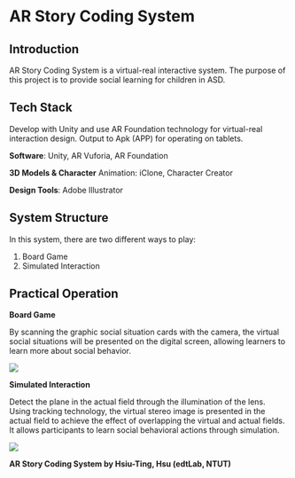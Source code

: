 # AR Story Coding System
## Introduction

AR Story Coding System is a virtual-real interactive system. The purpose of this project is to provide social learning for children in ASD.

## Tech Stack

Develop with Unity and use AR Foundation technology for virtual-real interaction design. Output to Apk (APP) for operating on tablets.

**Software**: Unity, AR Vuforia, AR Foundation

**3D Models & Character** Animation: iClone, Character Creator

**Design Tools**: Adobe Illustrator

## System Structure
 
In this system, there are two different ways to play: 

1. Board Game
2. Simulated Interaction

## Practical Operation
**Board Game**

By scanning the graphic social situation cards with the camera, the virtual social situations will be presented on the digital screen, allowing learners to learn more about social behavior.

![](https://i.imgur.com/3YUZQYU.jpg)

**Simulated Interaction**

Detect the plane in the actual field through the illumination of the lens. Using tracking technology, the virtual stereo image is presented in the actual field to achieve the effect of overlapping the virtual and actual fields. It allows participants to learn social behavioral actions through simulation.

![](https://i.imgur.com/zaLjZaC.jpg)


**AR Story Coding System by Hsiu-Ting, Hsu (edtLab, NTUT)**
